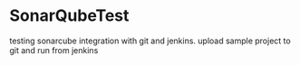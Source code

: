 # SonarQubeTest
testing sonarcube integration with git and jenkins.
upload sample project to git and run from jenkins
